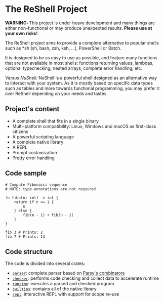 # The ReShell Project

**WARNING:** This project is under heavy development and many things are either non-functional or may produce unexpected results. **Please use at your own risks!**

The ReShell project aims to provide a complete alternative to popular shells such as *sh (sh, bash, zsh, ksh, ...), PowerShell or Batch.

It is designed to be as easy to use as possible, and feature many functions that are not available in most shells: functions returning values, lambdas, optional typechecking, nested arrays, complete error handling, etc.

_Versus NuShell:_ NuShell is a powerful shell designed as an alternative way to interact with your system. As it is mostly based on specific data types such as tables and more towards functional programming, you may prefer it over ReShell depending on your needs and tastes.

## Project's content

* A complete shell that fits in a single binary
* Multi-platform compatibility: Linux, Windows and macOS as first-class citizens
* A powerful scripting language
* A complete native library
* A REPL
* Prompt customization
* Pretty error handling

## Code sample

```
# Compute Fibonacci sequence
# NOTE: type annotations are not required

fn fibo(n: int) -> int {
    return if n <= 1 {
        n
    } else {
        fib(n - 1) + fib(n - 2)
    }
}

fib 3 # Prints: 2
fib 7 # Prints: 13
```

## Code structure

The code is divided into several crates:

* [`parser`](crates/parser): complete parser based on [Parsy's combinators](https://github.com/ClementNerma/Parsy)
* [`checker`](crates/checker): performs code checking and collect data to accelerate runtime
* [`runtime`](crates/runtime): executes a parsed and checked program
* [`builtins`](crates/builtins): contains all of the native library
* [`repl`](crates/repl): interactive REPL with support for scope re-use

